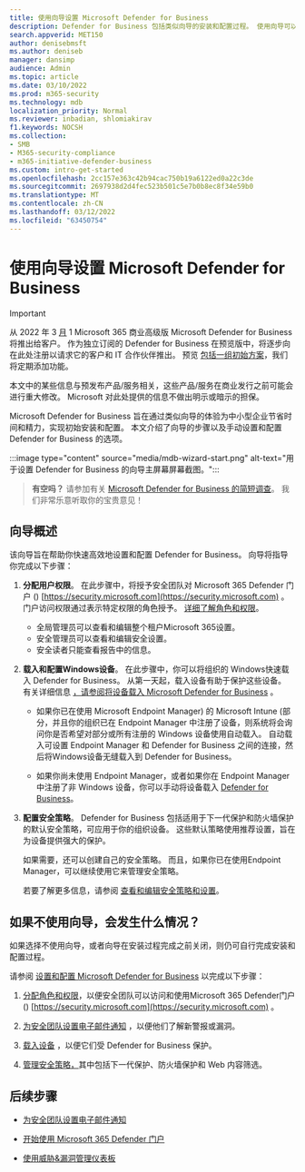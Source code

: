 ```yaml
---
title: 使用向导设置 Microsoft Defender for Business
description: Defender for Business 包括类似向导的安装和配置过程。 使用向导可以节省时间和精力。
search.appverid: MET150
author: denisebmsft
ms.author: deniseb
manager: dansimp
audience: Admin
ms.topic: article
ms.date: 03/10/2022
ms.prod: m365-security
ms.technology: mdb
localization_priority: Normal
ms.reviewer: inbadian, shlomiakirav
f1.keywords: NOCSH
ms.collection:
- SMB
- M365-security-compliance
- m365-initiative-defender-business
ms.custom: intro-get-started
ms.openlocfilehash: 2cc157e363c42b94cac750b19a6122ed0a22c3de
ms.sourcegitcommit: 2697938d2d4fec523b501c5e7b0b8ec8f34e59b0
ms.translationtype: MT
ms.contentlocale: zh-CN
ms.lasthandoff: 03/12/2022
ms.locfileid: "63450754"
---
```

# <a name="use-the-wizard-to-set-up-microsoft-defender-for-business"></a>使用向导设置 Microsoft Defender for Business

> [!IMPORTANT]
> 从 2022 年 3 [月](../../business-premium/index.md) 1 Microsoft 365 商业高级版 Microsoft Defender for Business 将推出给客户。 作为独立订阅的 Defender for Business 在预览版中，将逐步向在此处注册以请求它的客户和 IT 合作伙伴[](https://aka.ms/mdb-preview)推出。 预览 [包括一组初始方案](mdb-tutorials.md#try-these-preview-scenarios)，我们将定期添加功能。
> 
> 本文中的某些信息与预发布产品/服务相关，这些产品/服务在商业发行之前可能会进行重大修改。 Microsoft 对此处提供的信息不做出明示或暗示的担保。 

Microsoft Defender for Business 旨在通过类似向导的体验为中小型企业节省时间和精力，实现初始安装和配置。 本文介绍了向导的步骤以及手动设置和配置 Defender for Business 的选项。

:::image type="content" source="media/mdb-wizard-start.png" alt-text="用于设置 Defender for Business 的向导主屏幕屏幕截图。":::

>
> **有空吗？**
> 请参加有关 <a href="https://microsoft.qualtrics.com/jfe/form/SV_0JPjTPHGEWTQr4y" target="_blank">Microsoft Defender for Business 的简短调查</a>。 我们非常乐意听取你的宝贵意见！
>

## <a name="overview-of-the-wizard"></a>向导概述

该向导旨在帮助你快速高效地设置和配置 Defender for Business。 向导将指导你完成以下步骤：

1. **分配用户权限**。 在此步骤中，将授予安全团队对 Microsoft 365 Defender 门户 () [https://security.microsoft.com](https://security.microsoft.com) 。 门户访问权限通过表示特定权限的角色授予。 [详细了解角色和权限](mdb-roles-permissions.md)。

   - 全局管理员可以查看和编辑整个租户Microsoft 365设置。 
   - 安全管理员可以查看和编辑安全设置。 
   - 安全读者只能查看报告中的信息。 

2. **载入和配置Windows设备**。 在此步骤中，你可以将组织的 Windows快速载入 Defender for Business。 从第一天起，载入设备有助于保护这些设备。 有关详细信息 [，请参阅将设备载入 Microsoft Defender for Business](mdb-onboard-devices.md) 。

   - 如果你已在使用 Microsoft Endpoint Manager) 的 Microsoft Intune (部分，并且你的组织已在 Endpoint Manager 中注册了设备，则系统将会询问你是否希望对部分或所有注册的 Windows 设备使用自动载入。[](mdb-onboard-devices.md#automatic-onboarding-for-windows-devices-enrolled-in-microsoft-endpoint-manager) 自动载入可设置 Endpoint Manager 和 Defender for Business 之间的连接，然后将Windows设备无缝载入到 Defender for Business。

   - 如果你尚未使用 Endpoint Manager，或者如果你在 Endpoint Manager 中注册了非 Windows 设备，你可以手动将设备载入 [Defender for Business](mdb-onboard-devices.md#local-script-in-defender-for-business)。 
   
3. **配置安全策略**。 Defender for Business 包括适用于下一代保护和防火墙保护的默认安全策略，可应用于你的组织设备。 这些默认策略使用推荐设置，旨在为设备提供强大的保护。 

   如果需要，还可以创建自己的安全策略。 而且，如果你已在使用Endpoint Manager，可以继续使用它来管理安全策略。 

   若要了解更多信息，请参阅 [查看和编辑安全策略和设置](mdb-configure-security-settings.md)。

## <a name="what-happens-if-i-dont-use-the-wizard"></a>如果不使用向导，会发生什么情况？

如果选择不使用向导，或者向导在安装过程完成之前关闭，则仍可自行完成安装和配置过程。 

请参阅 [设置和配置 Microsoft Defender for Business](mdb-setup-configuration.md) 以完成以下步骤：

1. [分配角色和权限](mdb-roles-permissions.md)，以便安全团队可以访问和使用Microsoft 365 Defender门户 () [https://security.microsoft.com](https://security.microsoft.com) 。

2. [为安全团队设置电子邮件通知](mdb-email-notifications.md) ，以便他们了解新警报或漏洞。

3. [载入设备](mdb-onboard-devices.md) ，以便它们受 Defender for Business 保护。

4. [管理安全策略，](mdb-configure-security-settings.md)其中包括下一代保护、防火墙保护和 Web 内容筛选。

## <a name="next-steps"></a>后续步骤

- [为安全团队设置电子邮件通知](mdb-email-notifications.md)

- [开始使用 Microsoft 365 Defender 门户](mdb-get-started.md)

- [使用威胁&漏洞管理仪表板](mdb-view-tvm-dashboard.md)